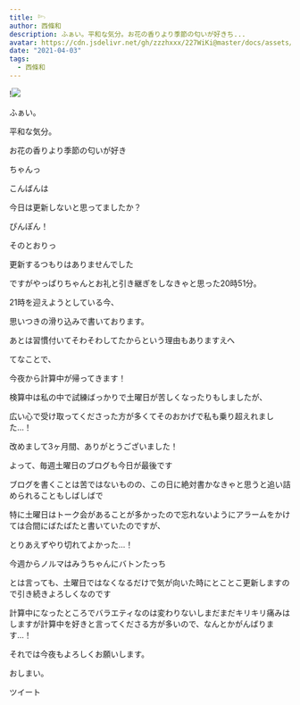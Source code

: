 ```yaml
---
title: 𓆸
author: 西條和
description: ふぁい。平和な気分。お花の香りより季節の匂いが好きち...
avatar: https://cdn.jsdelivr.net/gh/zzzhxxx/227WiKi@master/docs/assets/photo/avatar/nagomi.jpg
date: "2021-04-03"
tags:
  - 西條和
---
```


!![](https://cdn.jsdelivr.net/gh/zzzhxxx/227WiKi-image@master/blog-image/nagomi-2021-04-03_1.jpg)








ふぁい。
















平和な気分。









お花の香りより季節の匂いが好き














































ちゃんっ















こんばんは




























今日は更新しないと思ってましたか？
























ぴんぽん！









そのとおりっ
















更新するつもりはありませんでした

































ですがやっぱりちゃんとお礼と引き継ぎをしなきゃと思った20時51分。










21時を迎えようとしている今、






思いつきの滑り込みで書いております。














あとは習慣付いてそわそわしてたからという理由もありますえへ



























てなことで、


今夜から計算中が帰ってきます！













検算中は私の中で試練ばっかりで土曜日が苦しくなったりもしましたが、

広い心で受け取ってくださった方が多くてそのおかげで私も乗り超えれました…！
















改めまして3ヶ月間、ありがとうございました！



























よって、毎週土曜日のブログも今日が最後です





















ブログを書くことは苦ではないものの、この日に絶対書かなきゃと思うと追い詰められることもしばしばで












特に土曜日はトーク会があることが多かったので忘れないようにアラームをかけては合間にばたばたと書いていたのですが、

とりあえずやり切れてよかった…！






















今週からノルマはみうちゃんにバトンたっち


















とは言っても、土曜日ではなくなるだけで気が向いた時にとことこ更新しますので引き続きよろしくなのです
























計算中になったところでバラエティなのは変わりないしまだまだキリキリ痛みはしますが計算中を好きと言ってくださる方が多いので、なんとかがんばります…！

















それでは今夜もよろしくお願いします。


















おしまい。


ツイート



